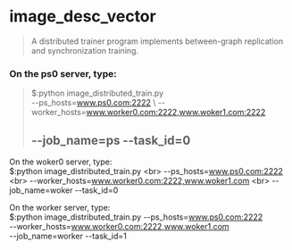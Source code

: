 # image_desc_vector
> A distributed trainer program implements between-graph replication and synchronization training.

### On the ps0 server, type: 
   > $:python image_distributed_train.py \
   > --ps_hosts=www.ps0.com:2222 \ 
   > --worker_hosts=www.worker0.com:2222,www.woker1.com:2222
   > ## --job_name=ps --task_id=0
   

On the woker0 server, type:<br>
   $:python image_distributed_train.py \<br>
   --ps_hosts=www.ps0.com:2222 \<br>
   --worker_hosts=www.worker0.com:2222,www.woker1.com \<br>
   --job_name=woker --task_id=0<br>


On the worker server, type:<br>
   $:python image_distributed_train.py 
   --ps_hosts=www.ps0.com:2222 \
   --worker_hosts=www.worker0.com:2222,www.woker1.com \
   --job_name=worker --task_id=1
